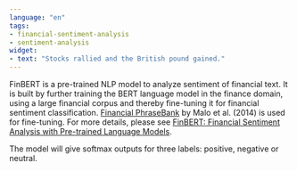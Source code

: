 ```yaml
---
language: "en"
tags:
- financial-sentiment-analysis
- sentiment-analysis
widget:
- text: "Stocks rallied and the British pound gained."
---
```


FinBERT is a pre-trained NLP model to analyze sentiment of financial text. It is built by further training the BERT language model in the finance domain, using a large financial corpus and thereby fine-tuning it for financial sentiment classification. [Financial PhraseBank](https://www.researchgate.net/publication/251231107_Good_Debt_or_Bad_Debt_Detecting_Semantic_Orientations_in_Economic_Texts) by Malo et al. (2014) is used for fine-tuning. For more details, please see [FinBERT: Financial Sentiment Analysis with Pre-trained Language Models](https://arxiv.org/abs/1908.10063).

The model will give softmax outputs for three labels: positive, negative or neutral.